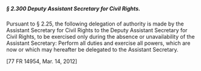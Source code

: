 ##### § 2.300 Deputy Assistant Secretary for Civil Rights. #####

Pursuant to § 2.25, the following delegation of authority is made by the Assistant Secretary for Civil Rights to the Deputy Assistant Secretary for Civil Rights, to be exercised only during the absence or unavailability of the Assistant Secretary: Perform all duties and exercise all powers, which are now or which may hereafter be delegated to the Assistant Secretary.

[77 FR 14954, Mar. 14, 2012]